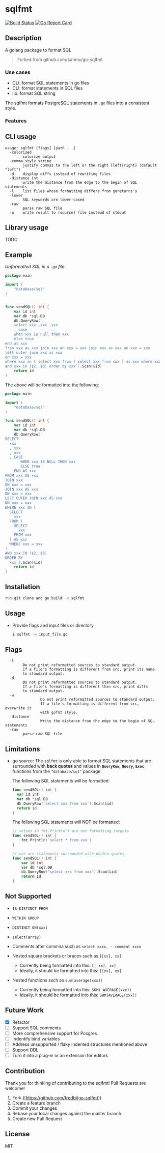 # sqlfmt

[![Build Status](https://travis-ci.org/fredbi/go-sqlfmt.svg?branch=master)](https://travis-ci.org/fredbi/go-sqlfmt)
[![Go Report Card](https://goreportcard.com/badge/github.com/fredbi/go-sqlfmt)](https://goreportcard.com/report/github.com/fredbi/go-sqlfmt)

## Description

A golang package to format SQL

> Forked from github.com/kanmu/go-sqlfmt

### Use cases

* CLI: format SQL statements in go files
* CLI: format statements in SQL files
* lib: format SQL string

The sqlfmt formats PostgreSQL statements in `.go` files into a consistent style.

### Features

## CLI usage

```
usage: sqlfmt [flags] [path ...]
  -colorized
    	colorize output
  -comma-style string
    	justify commas to the left or the right [left|right] (default "left")
  -d	display diffs instead of rewriting files
  -distance int
    	write the distance from the edge to the begin of SQL statements
  -l	list files whose formatting differs from goreturns's
  -lower
    	SQL keywords are lower-cased
  -raw
    	parse raw SQL file
  -w	write result to (source) file instead of stdout
```

## Library usage

TODO

## Example

_Unformatted SQL in a `.go` file_

```go
package main

import (
	"database/sql"
)


func sendSQL() int {
	var id int
	var db *sql.DB
	db.QueryRow(`
	select xxx ,xxx ,xxx
	, case
	when xxx is null then xxx
	else true
end as xxx
from xxx as xxx join xxx on xxx = xxx join xxx as xxx on xxx = xxx
left outer join xxx as xxx
on xxx = xxx
where xxx in ( select xxx from ( select xxx from xxx ) as xxx where xxx = xxx )
and xxx in ($2, $3) order by xxx`).Scan(&id)
	return id
}
```

The above will be formatted into the following:

```go
package main

import (
	"database/sql"
)

func sendSQL() int {
	var id int
	var db *sql.DB
	db.QueryRow(`
SELECT
  xxx
  , xxx
  , xxx
  , CASE
       WHEN xxx IS NULL THEN xxx
       ELSE true
    END AS xxx
FROM xxx AS xxx
JOIN xxx
ON xxx = xxx
JOIN xxx AS xxx
ON xxx = xxx
LEFT OUTER JOIN xxx AS xxx
ON xxx = xxx
WHERE xxx IN (
  SELECT
    xxx
  FROM (
    SELECT
      xxx
    FROM xxx
  ) AS xxx
  WHERE xxx = xxx
)
AND xxx IN ($2, $3)
ORDER BY
  xxx`).Scan(&id)
	return id
}
```

## Installation

```bash
run git clone and go build -o sqlfmt 
```
## Usage

- Provide flags and input files or directory  
  ```bash
  $ sqlfmt -w input_file.go 
  ```

## Flags
```
  -l
		Do not print reformatted sources to standard output.
		If a file's formatting is different from src, print its name
		to standard output.
  -d
		Do not print reformatted sources to standard output.
		If a file's formatting is different than src, print diffs
		to standard output.
  -w
                Do not print reformatted sources to standard output.
                If a file's formatting is different from src, overwrite it
                with gofmt style.
  -distance     
                Write the distance from the edge to the begin of SQL statements
  -raw
    	parse raw SQL file
```

## Limitations

- go source: The `sqlfmt` is only able to format SQL statements that are surrounded with **back quotes** and values in **`QueryRow`**, **`Query`**, **`Exec`**  functions from the `"database/sql"` package.

  The following SQL statements will be formatted:

  ```go
  func sendSQL() int {
  	var id int
  	var db *sql.DB
  	db.QueryRow(`select xxx from xxx`).Scan(&id)
  	return id
  }
  ```

  The following SQL statements will NOT be formatted:

  ```go
  // values in fmt.Println() are not formatting targets
  func sendSQL() int {
      fmt.Println(`select * from xxx`)
  }

  // nor are statements surrounded with double quotes
  func sendSQL() int {
      var id int
      var db *sql.DB
      db.QueryRow("select xxx from xxx").Scan(&id)
      return id
  }
  ```

## Not Supported

- `IS DISTINCT FROM`
- `WITHIN GROUP`
- `DISTINCT ON(xxx)`
- `select(array)`
- Comments after commna such as 
`select xxxx, --comment
        xxxx
`
- Nested square brackets or braces such as `[[xx], xx]`
  - Currently being formatted into this: `[[ xx], xx]`
  - Ideally, it should be formatted into this: `[[xx], xx]`

- Nested functions such as `sum(average(xxx))`
  - Currently being formatted into this: `SUM( AVERAGE(xxx))`
  - Ideally, it should be formatted into this: `SUM(AVERAGE(xxx))`
  
 

## Future Work

- [x] Refactor
- [ ] Support SQL comments
- [ ] More comprehensive support for Posgres
- [ ] Indentify bind variables
- [ ] Address unsupported / flaky indented structures mentioned above
- [ ] Support DDL
- [ ] Turn it into a plug-in or an extension for editors

## Contribution

Thank you for thinking of contributing to the sqlfmt!
Pull Requests are welcome!

1. Fork ([https://github.com/fredbi/go-sqlfmt))
2. Create a feature branch
3. Commit your changes
4. Rebase your local changes against the master branch
5. Create new Pull Request

## License

MIT
